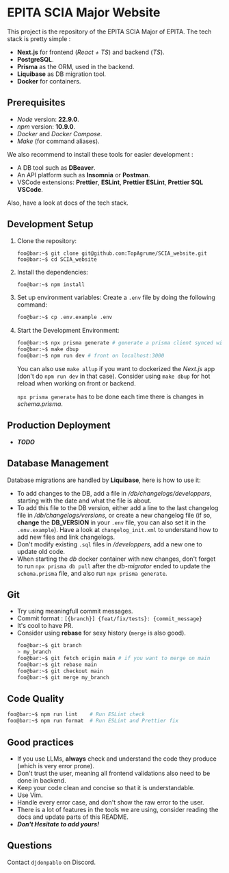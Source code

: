 # EPITA SCIA Major Website

This project is the repository of the EPITA SCIA Major of EPITA. The tech stack is pretty simple :

- **Next.js** for frontend (_React + TS_) and backend (_TS_).
- **PostgreSQL**.
- **Prisma** as the ORM, used in the backend.
- **Liquibase** as DB migration tool.
- **Docker** for containers.

## Prerequisites

- _Node_ version: **22.9.0**.
- _npm_ version: **10.9.0**.
- _Docker_ and _Docker Compose_.
- _Make_ (for command aliases).

We also recommend to install these tools for easier development :

- A DB tool such as **DBeaver**.
- An API platform such as **Insomnia** or **Postman**.
- VSCode extensions: **Prettier**, **ESLint**, **Prettier ESLint**, **Prettier SQL VSCode**.

Also, have a look at docs of the tech stack.

## Development Setup

1. Clone the repository:

   ```console
   foo@bar:~$ git clone git@github.com:TopAgrume/SCIA_website.git
   foo@bar:~$ cd SCIA_website
   ```

2. Install the dependencies:

   ```bash
   foo@bar:~$ npm install
   ```

3. Set up environment variables:
   Create a `.env` file by doing the following command:

   ```bash
   foo@bar:~$ cp .env.example .env
   ```

4. Start the Development Environment:

   ```bash
   foo@bar:~$ npx prisma generate # generate a prisma client synced with /prisma/schema.prisma to use the prisma API in the backend.
   foo@bar:~$ make dbup
   foo@bar:~$ npm run dev # front on localhost:3000
   ```

   You can also use `make allup` if you want to dockerized the _Next.js_ app (don't do `npm run dev` in that case). Consider using `make dbup` for hot reload when working on front or backend.

   `npx prisma generate` has to be done each time there is changes in _schema.prisma_.

## Production Deployment

- **_TODO_**

## Database Management

Database migrations are handled by **Liquibase**, here is how to use it:

- To add changes to the DB, add a file in _/db/changelogs/developpers_, starting with the date and what the file is about.
- To add this file to the DB version, either add a line to the last changelog file in _/db/changelogs/versions_, or create a new changelog file (if so, **change** the **DB_VERSION** in your `.env` file, you can also set it in the `.env.example`). Have a look at `changelog_init.xml` to understand how to add new files and link changelogs.
- Don't modify existing `.sql` files in _/developpers_, add a new one to update old code.
- When starting the *db* docker container with new changes, don't forget to run `npx prisma db pull` after the *db-migrator* ended to update the `schema.prisma` file, and also run `npx prisma generate`.

## Git

- Try using meaningfull commit messages.
- Commit format : `[{branch}] {feat/fix/tests}: {commit_message}`
- It's cool to have PR.
- Consider using **rebase** for sexy history (`merge` is also good).
  ```bash
  foo@bar:~$ git branch
  > my_branch
  foo@bar:~$ git fetch origin main # if you want to merge on main
  foo@bar:~$ git rebase main
  foo@bar:~$ git checkout main
  foo@bar:~$ git merge my_branch
  ```

## Code Quality

```bash
foo@bar:~$ npm run lint    # Run ESLint check
foo@bar:~$ npm run format  # Run ESLint and Prettier fix
```

## Good practices

- If you use LLMs, **always** check and understand the code they produce (which is very error prone).
- Don't trust the user, meaning all frontend validations also need to be done in backend.
- Keep your code clean and concise so that it is understandable.
- Use Vim.
- Handle every error case, and don't show the raw error to the user.
- There is a lot of features in the tools we are using, consider reading the docs and update parts of this README.
- **_Don't Hesitate to add yours!_**

## Questions

Contact `djdonpablo` on Discord.
